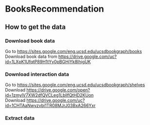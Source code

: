 # BooksRecommendation  

## How to get the data  

### Download book data   
Go to https://sites.google.com/eng.ucsd.edu/ucsdbookgraph/books  
Download book data from https://drive.google.com/uc?id=1LXpK1UfqtP89H1tYy0pBGHjYk8IhigUK  
  
### Download interaction data  
Go to https://sites.google.com/eng.ucsd.edu/ucsdbookgraph/shelves  
Download https://drive.google.com/open?id=1zmylV7XW2dfQVCLeg1LbllfQtHD2KUon   
Download https://drive.google.com/uc?id=1CHTAaNwyzvbi1TR08MJrJ03BxA266Yxr   

### Extract data
